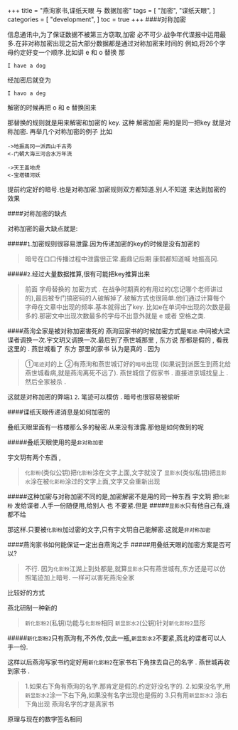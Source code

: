 +++
title = "燕洵家书,谍纸天眼 与 数据加密"
tags = [
    "加密",
    "谍纸天眼",
]
categories = [
    "development",
]
toc = true
+++
####对称加密

信息通讯中,为了保证数据不被第三方窃取,加密 必不可少.战争年代谍报中运用最多.在非对称加密出现之前大部分数据都是通过对称加密来时间的
例如,将26个字母约定好变一个顺序.比如讲 e 和 o 替换
那
```
I have a dog
```
经加密后就变为
```
I havo a deg
```
解密的时候再把 o 和 e 替换回来

那替换的规则就是用来解密和加密的 key.
这种 解密加密 用的是同一把key 就是对称加密.
再举几个对称加密的例子
比如
```
->地振高冈一派西山千古秀
<-门朝大海三河合水万年流
```
```
->天王盖地虎
<-宝塔镇河妖
```
提前约定好的暗号.也是对称加密.加密规则双方都知道.别人不知道 来达到加密的效果

####对称加密的缺点

对称加密的最大缺点就是:

#####```1```.加密规则很容易泄露.因为传递加密的key的时候是没有加密的

>暗号在口口传播过程中泄露很正常.鹿鼎记后期 康熙都知道喊 地振高冈.


#####```2```.经过大量数据推算,很有可能把key推算出来

>前面 字母替换的 加密方式 . 在战争时期真的有用过的(忘记哪个老师讲过的),最后被专门搞密码的人破解掉了.破解方式也很简单.他们通过计算每个字母在文章中出现的频率.基本就得出了key. 比如e在单词中出现的次数是最多的.那密文中出现次数最多的字母不出意外就是 e 或者 空格之类.

####燕洵全家是被对称加密害死的
燕洵回家书的时候加密方式是```笔迹```.中间被大梁谍者调换一次.宇文玥又调换一次.最后到了燕世城那里 , 东方说 那都是假的 , 看我这里的 .
燕世城看了 东方 那里的家书 认为是真的 . 因为
>①```笔迹```对的上
> ②有燕洵和燕世城订好的```暗号```出现 (如果说到派医生到燕北给燕世城看病,就是燕洵离死不远了).
燕世城信了假家书 . 直接进京城找皇上 . 然后全家被杀 .

这就是对称加密的弊端```1``` ```2```. 笔迹可以模仿 . 暗号也很容易被偷听

####谍纸天眼传递消息是如何加密的

叠纸天眼里面有一栋楼那么多的秘密.从来没有泄露.那他是如何做到的呢

#####叠纸天眼使用的是```非对称加密```

宇文玥有两个东西 , 
>```化影粉```(类似公钥)把```化影粉```涂在文字上面,文字就没了
>```显影水```(类似私钥)把```显影水```涂在被```化影粉```涂过的文字上面,文字又会重新出现

#####这种加密与对称加密不同的是,加密解密不是用的同一种东西
宇文玥 把```化影粉``` 发给谍者.人手一份随便用,给别人 也 不要紧.但是
#####```显影水```只有他自己有,谁都不给

那这样.只要被```化影粉```加过密的文字,只有宇文玥自己能解密.这就是```非对称加密```

####燕洵家书如何能保证一定出自燕洵之手
#####用叠纸天眼的加密方案是否可以?
>不行. 因为```化影粉```江湖上到处都是,就算```显影水```只有燕世城有,东方还是可以仿照笔迹加上暗号. 一样可以害死燕洵全家

比较好的方式

燕北研制一种新的
>```新化影粉2```(私钥)功能与```化影粉```相同
>```新显影水2```(公钥)针对```新化影粉2```显形

#####```新化影粉2```只有燕洵有,不外传,仅此一瓶,```新显影水2```不要紧,燕北的谍者可以人手一份.

这样以后燕洵写家书约定好用```新化影粉2```在家书右下角抹去自己的名字 . 燕世城再收到家书 .
>1.如果右下角有燕洵的名字.那肯定是假的.约定好没名字的. 
>2.如果没名字,用```新显影水2```涂一下右下角,如果没有名字出现也是假的
>3.只有用```新显影水2``` 涂右下角出现 燕洵名字的才是真家书

原理与现在的数字签名相同
